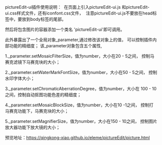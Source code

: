 pictureEdit-ui插件使用说明：
  在页面上引入pictureEdit-ui.js 和pictureEdit-ui.css样式文件，还有iconfont.css文件，
  注意pictureEdit-ui.js不要放在head标签中，要放到body标签的尾部。

然后将包含图片的容器添加一个类名 'pictureEdit-ui'即可调用。

此外暴露出了一个全局对象_parameter,通过修改该对象上的值，
可以控制插件内部功能的精细度；
该_parameter对象包含五个属性, 

1._parameter.setMosaicFilterSize，值为number，大小在20 - 5之间，
控制马赛克滤镜下马赛克块的大小；

2._parameter.setWaterMarkFontSize，值为number，大小在50 - 5之间，
控制水印字体大小；

3._parameter.setChromaticAberrationDegree，值为number，大小在
100 - 10之间，控制自动抠图功能色差的精细度；

4._parameter.setMosaicBlockSize，值为number，大小在10 -1之间，
控制打马赛克功能下，马赛克块的大小；

5._parameter.setMagnifierSize，值为number，大小在150 - 10之间，
控制图片放大器功能下放大镜的大小；

预览地址：https://qingkong-xiao.github.io/eleme/pictureEdit/picture.html
